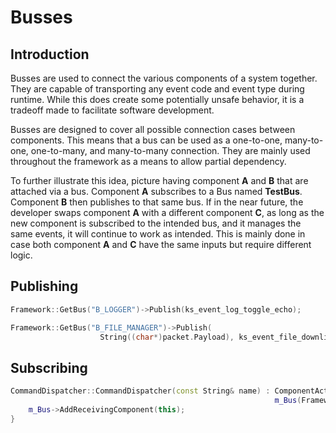 # Busses
## Introduction
Busses are used to connect the various components of a system together. They are capable of transporting any event code and event type during runtime. While this does create some potentially unsafe behavior, it is a tradeoff made to facilitate software development. 

Busses are designed to cover all possible connection cases between components. This means that a bus can be used as a one-to-one, many-to-one, one-to-many, and many-to-many connection. They are mainly used throughout the framework as a means to allow partial dependency. 

To further illustrate this idea, picture having component **A** and **B** that are attached via a bus. Component **A** subscribes to a Bus named **TestBus**. Component **B** then publishes to that same bus. If in the near future, the developer swaps component **A** with a different component **C**, as long as the new component is subscribed to the intended bus, and it manages the same events, it will continue to work as intended. This is mainly done in case both component **A** and **C** have the same inputs but require different logic.

## Publishing

```c++
Framework::GetBus("B_LOGGER")->Publish(ks_event_log_toggle_echo);
```


```c++
Framework::GetBus("B_FILE_MANAGER")->Publish(
                    String((char*)packet.Payload), ks_event_file_downlink_begin);
``` 

## Subscribing

```c++
CommandDispatcher::CommandDispatcher(const String& name) : ComponentActive(name, KS_QUEUE_DEFAULT_WAIT_TIME),
                                                           m_Bus(Framework::CreateBus("B_CMD_DISPATCH")) {
    m_Bus->AddReceivingComponent(this);
}
```
